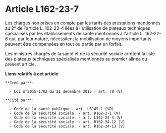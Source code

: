 # Article L162-23-7

Les charges non prises en compte par les tarifs des prestations mentionnés au 2° de l'article L. 162-23-4 liées à
l'utilisation de plateaux techniques spécialisés par les établissements de santé mentionnés à l'article L. 162-22-6 qui, par
leur nature, nécessitent la mobilisation de moyens importants peuvent être compensées en tout ou partie par un forfait. 

Les ministres chargés de la santé et de la sécurité sociale arrêtent la liste des plateaux techniques spécialisés mentionnés
au premier alinéa du présent article.

**Liens relatifs à cet article**

	**Créé par**:

	  - Loi n°2015-1702 du 21 décembre 2015 - art. 78 (V)

	**Cité par**:

	  - Code de la santé publique - art. L6145-1 (VD)
	  - Code de la sécurité sociale. - art. D162-3-1 (V)
	  - Code de la sécurité sociale. - art. L162-23-4 (V)
	  - Code de la sécurité sociale. - art. R162-34-12 (V)
	  - Code de la sécurité sociale. - art. R162-34-13 (V)
